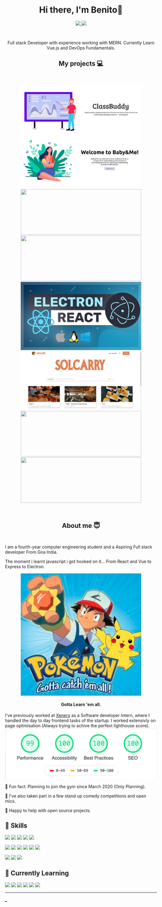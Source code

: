 
<h1 align="center">Hi there, I'm Benito👋</h1>

<p align="center">
<a href="mailto:benito.coutinho@gmail.com">
<img src="https://img.shields.io/badge/Gmail-D14836?style=for-the-badge&logo=gmail&logoColor=white" />
</a>
<a href="https://www.linkedin.com/in/benito-coutinho/">
<img src="https://img.shields.io/badge/LinkedIn-0077B5?style=for-the-badge&logo=linkedin&logoColor=white" />
</a>
</p>

<br />
<p align="center">
Full stack Developer with experience working with MERN. Currently Learn Vue.js and DevOps Fundamentals.
</P>
<h2 align="center">My projects 💻</h2>
<br />

<p align="center">
  <img width="400" src="https://github.com/chickoocoutinho/chickoocoutinho/blob/main/classBuddy.png" />
  <img width="400" src="https://github.com/chickoocoutinho/chickoocoutinho/blob/main/baby-me.png" />
 <a href="https://github.com/chickoocoutinho/AlphaQ_Inspirus2021">
  <img align="" width="400"  height="150" src="https://github-readme-stats.vercel.app/api/pin/?username=chickoocoutinho&repo=AlphaQ_Inspirus2021&theme=tokyonight" />
</a>
  <a href="https://github.com/Deb77/BabyAndMe">
  <img align="" width="400"  height="150" src="https://github-readme-stats.vercel.app/api/pin/?username=Deb77&repo=BabyAndMe&theme=tokyonight" />
</a>

  <img width="400" src="https://github.com/chickoocoutinho/chickoocoutinho/blob/main/electronXreact.jpg" />
  <img width="400" src="https://github.com/chickoocoutinho/chickoocoutinho/blob/main/solcarry.png" />
  <a href="https://github.com/chickoocoutinho/Desktop-Recorder">
  <img align="" width="400"  height="150" src="https://github-readme-stats.vercel.app/api/pin/?username=chickoocoutinho&repo=Desktop-Recorder&theme=tokyonight" />
</a>
<a href="https://github.com/Deb77/AlphaQ_SolCarry">
  <img align="" width="400"  height="150" src="https://github-readme-stats.vercel.app/api/pin/?username=Deb77&repo=AlphaQ_SolCarry&theme=tokyonight" />
</a>
</p>

<br />

<h2 align="center">About me 😇</h2>
<br />

I am a fourth-year computer engineering student and a Aspiring Full stack developer From Goa India.



The moment i learnt javascript i got hooked on it... From React and Vue to Express to Electron. 
<p align="center">
  <img align="center" width="400" src="https://github.com/chickoocoutinho/chickoocoutinho/blob/main/pokemon.png" />
  </p>
<h4 align="center">Gotta Learn 'em all.</h4>

I've previously worked at [Xenerx](https://xenerx.com/) as a Software developer Intern, where I handled the day to day frontend tasks of the startup. I worked extensivly on page optimisation (Always trying to achive the perfext lighthouse score).
![Lighthouse](https://github.com/chickoocoutinho/chickoocoutinho/blob/main/lighthouse-max.png)

💪 Fun fact: Planning to join the gym since March 2020 (Only Planning).

🎤 I've also taken part in a few stand up comedy competitions and open mics.

💬 Happy to help with open source projects. 

##  💼 Skills

![](https://img.shields.io/badge/JavaScript-323330?style=for-the-badge&logo=javascript&logoColor=F7DF1E)
![](https://img.shields.io/badge/HTML5-E34F26?style=for-the-badge&logo=html5&logoColor=white)
![](https://img.shields.io/badge/CSS3-1572B6?style=for-the-badge&logo=css3&logoColor=white)
![](https://img.shields.io/badge/PostgreSQL-316192?style=for-the-badge&logo=postgresql&logoColor=white)
![](https://img.shields.io/badge/MongoDB-white?style=for-the-badge&logo=mongodb&logoColor=4EA94B)
<!--
![](https://img.shields.io/badge/redis-%23DD0031.svg?&style=for-the-badge&logo=redis&logoColor=white)
![](https://img.shields.io/badge/Sequelize-52B0E7?style=for-the-badge&logo=Sequelize&logoColor=white)
-->
![](https://img.shields.io/badge/Node.js-339933?style=for-the-badge&logo=nodedotjs&logoColor=white)
![](https://img.shields.io/badge/Express.js-000000?style=for-the-badge&logo=express&logoColor=white)
![](https://img.shields.io/badge/Gatsby-663399?style=for-the-badge&logo=gatsby&logoColor=white)
![](https://img.shields.io/badge/React-20232A?style=for-the-badge&logo=react&logoColor=61DAFB)
![](https://img.shields.io/badge/Redux-593D88?style=for-the-badge&logo=redux&logoColor=white)
![](https://img.shields.io/badge/Electron-2B2E3A?style=for-the-badge&logo=electron&logoColor=9FEAF9)
<!--
![](https://img.shields.io/badge/Svelte-4A4A55?style=for-the-badge&logo=svelte&logoColor=FF3E00)
![](https://img.shields.io/badge/Tailwind_CSS-38B2AC?style=for-the-badge&logo=tailwind-css&logoColor=white)
-->

![](https://img.shields.io/badge/Material--UI-0081CB?style=for-the-badge&logo=material-ui&logoColor=white)
![](https://img.shields.io/badge/Webpack-8DD6F9?style=for-the-badge&logo=Webpack&logoColor=white)
![](https://img.shields.io/badge/Google_Maps_Platform-414141?style=for-the-badge&logo=google-maps&logoColor=white)

##  📖 Currently Learning

![](https://img.shields.io/badge/Vue.js-35495E?style=for-the-badge&logo=vuedotjs&logoColor=4FC08D)
![](https://img.shields.io/badge/-Gridsome-41CD52?style=for-the-badge&logo=materialize--css&logoColor=white)
![](https://img.shields.io/badge/Docker-2CA5E0?style=for-the-badge&logo=docker&logoColor=white)
![](https://img.shields.io/badge/kubernetes-326ce5.svg?&style=for-the-badge&logo=kubernetes&logoColor=white)
![](https://img.shields.io/badge/Nginx-009639?style=for-the-badge&logo=nginx&logoColor=white)
![](https://img.shields.io/badge/Amazon_AWS-232F3E?style=for-the-badge&logo=amazon-aws&logoColor=white)

---
[_](https://dev.to/yuridevat/how-to-create-a-stunning-github-profile-2mh5)
